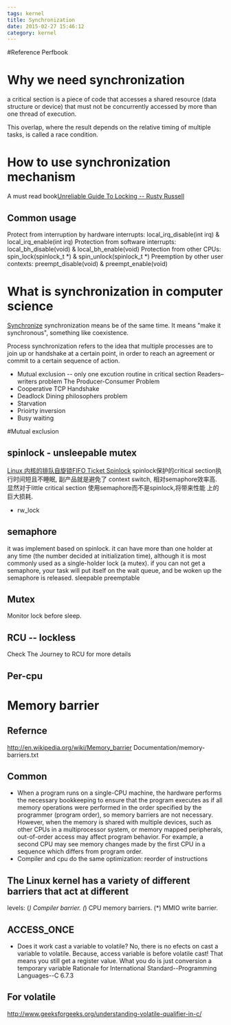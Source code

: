 ```yaml
---
tags: kernel
title: Synchronization
date: 2015-02-27 15:46:12
category: kernel
---
```


#Reference
Perfbook

# Why we need synchronization

a critical section is a piece of code that accesses a shared resource 
(data structure or device) that must not be concurrently accessed by more than one thread of execution.

This overlap, where the result depends on the relative timing of multiple tasks, is called a race condition. 

# How to use synchronization mechanism
A must read book[Unreliable Guide To Locking -- Rusty Russell](https://www.kernel.org/pub/linux/kernel/people/rusty/kernel-locking/index.html)
## Common usage
Protect from interruption by hardware interrupts:
        local_irq_disable(int irq) & local_irq_enable(int irq)
Protection from software interrupts:
        local_bh_disable(void) & local_bh_enable(void)
Protection from other CPUs:
        spin_lock(spinlock_t *) & spin_unlock(spinlock_t *)
Preemption by other user contexts:
        preempt_disable(void) & preempt_enable(void) 


# What is synchronization in computer science 
[Synchronize](http://www.etymonline.com/index.php?term=synchronize)
synchronization means be of the same time.
It means "make it synchronous", something like coexistence.

Process synchronization refers to the idea that multiple processes are 
to join up or handshake at a certain point, in order to reach an 
agreement or commit to a certain sequence of action.
* Mutual exclusion -- only one excution routine in  critical section
Readers–writers problem
The Producer-Consumer Problem 
* Cooperative
TCP Handshake 
* Deadlock
Dining philosophers problem
* Starvation
* Prioirty inversion
* Busy waiting

#Mutual exclusion
## spinlock - unsleepable mutex
[Linux 内核的排队自旋锁FIFO Ticket Spinlock](https://www.ibm.com/developerworks/cn/linux/l-cn-spinlock/)
spinlock保护的critical section执行时间短且不睡眠, 副产品就是避免了
context switch, 相对semaphore效率高.
显然对于little critical section 使用semaphore而不是spinlock,将带来性能
上的巨大损耗.
* rw_lock

## semaphore 
it was implement based on spinlock.
it can have more than one holder at any time (the number decided at initialization time), 
although it is most commonly used as a single-holder lock (a mutex).
if you can not get a semaphore, your task will put itself on the wait queue, and be woken 
up the semaphore is released.
sleepable
preemptable

## Mutex
Monitor lock before sleep.

## RCU -- lockless
Check The Journey to RCU for more details
## Per-cpu

# Memory barrier
## Refernce
http://en.wikipedia.org/wiki/Memory_barrier
Documentation/memory-barriers.txt
## Common
* When a program runs on a single-CPU machine, the hardware performs the necessary bookkeeping 
to ensure that the program executes as if all memory operations were performed in the order 
specified by the programmer (program order), so memory barriers are not necessary. 
However, when the memory is shared with multiple devices, such as other CPUs in a multiprocessor 
system, or memory mapped peripherals, out-of-order access may affect program behavior. 
For example, a second CPU may see memory changes made by the first CPU in a sequence which differs from program order.
* Compiler and cpu do the same optimization: reorder of instructions
## The Linux kernel has a variety of different barriers that act at different
levels:
  (*) Compiler barrier.
  (*) CPU memory barriers.
  (*) MMIO write barrier.
## ACCESS_ONCE
* Does it work cast a variable to volatile?
No, there is no efects on cast a variable to volatile. 
Because, access variable is before volatile cast! That means you
still get a register value. What you do is just conversion a temporary 
variable
Rationale for International Standard--Programming Languages--C
6.7.3 
## For volatile
http://www.geeksforgeeks.org/understanding-volatile-qualifier-in-c/
